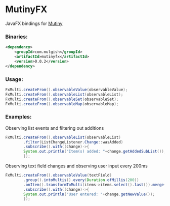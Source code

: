 # MutinyFX

JavaFX bindings for [Mutiny](https://smallrye.io/smallrye-mutiny/)

### Binaries:

```xml
<dependency>
    <groupId>com.mulgish</groupId>
    <artifactId>mutinyfx</artifactId>
    <version>0.0.2</version>
</dependency>
```

### Usage:

```java
FxMulti.createFrom().observableValue(observableValue);
FxMulti.createFrom().observableList(observableList);
FxMulti.createFrom().observableSet(observableSet);
FxMulti.createFrom().observableMap(observableMap);
```

### Examples:

Observing list events and filtering out additions

```java
FxMulti.createFrom().observableList(observableList)
        .filter(ListChangeListener.Change::wasAdded)
        .subscribe().with((change)->{
        System.out.println("Item(s) added: "+change.getAddedSubList());
        });
```

Observing text field changes and observing user input every 200ms

```java
FxMulti.createFrom().observableValue(textField)
        .group().intoMultis().every(Duration.ofMillis(200))
        .onItem().transformToMulti(items->items.select().last()).merge()
        .subscribe().with((change)->{
        System.out.println("User entered: "+change.getNewValue());
        });
```
